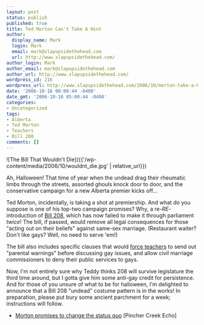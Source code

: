 ```yaml
---
layout: post
status: publish
published: true
title: Ted Morton Can't Take A Hint
author:
  display_name: Mark
  login: Mark
  email: mark@slapupsidethehead.com
  url: http://www.slapupsidethehead.com/
author_login: Mark
author_email: mark@slapupsidethehead.com
author_url: http://www.slapupsidethehead.com/
wordpress_id: 216
wordpress_url: http://www.slapupsidethehead.com/2006/10/morton-take-a-hint/
date: '2006-10-16 00:00:44 -0400'
date_gmt: '2006-10-16 05:00:44 -0400'
categories:
- Uncategorized
tags:
- Alberta
- Ted Morton
- Teachers
- Bill 208
comments: []
---
```

![The Bill That Wouldn't Die]({{'/wp-content/media/2006/10/wouldnt_die.jpg' | relative_url}})

Ah, Halloween! That time of year when the undead drag their rheumatic limbs through the streets, assorted ghouls knock door to door, and the conservative campaign for a new Alberta premier kicks off...

Ted Morton, incidentally, is taking a shot at premiership. And what do you suppose is one of his top-two campaign promises? Why, a re-_RE_-introduction of [Bill 208](http://www.slapupsidethehead.com/2006/08/bill-208-is-back/ "Teddy Returns!"), which has now failed to make it through parliament _twice_! The bill, if passed, would remove all legal consequences for those "acting out on their beliefs" against same-sex marriage. (Restaurant waiter? Don't like gays? Well, no need to serve 'em!)

The bill also includes specific clauses that would [force teachers](http://www.slapupsidethehead.com/2006/05/anti-gay-bill-targets-teachers/ "Sorry, kids, I can't answer your question until your parents sign this twelve page document...") to send out "parental warnings" before discussing gay issues, and allow civil marriage commissioners to deny their public services to gays.

Now, I'm not entirely sure why Teddy thinks 208 will survive legislature the third time around, but I gotta give him some anti-gay credit for persistence. And for those of you unsure of what to be for halloween, I'm delighted to announce that a Bill 208 "undead" costume pattern is in the works! In preparation, please put bury some ancient parchment for a week; instructions will follow.

- [Morton promises to change the status quo](http://www.pinchercreekecho.com/News/260536.html) [Pincher Creek Echo]
